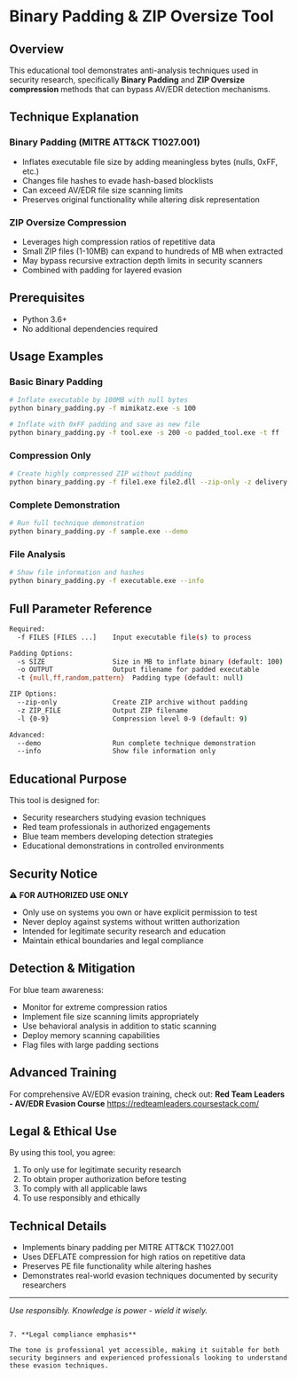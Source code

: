 # Binary Padding & ZIP Oversize Tool

## Overview

This educational tool demonstrates anti-analysis techniques used in security research, specifically **Binary Padding** and **ZIP Oversize compression** methods that can bypass AV/EDR detection mechanisms.

## Technique Explanation

### Binary Padding (MITRE ATT&CK T1027.001)
- Inflates executable file size by adding meaningless bytes (nulls, 0xFF, etc.)
- Changes file hashes to evade hash-based blocklists
- Can exceed AV/EDR file size scanning limits
- Preserves original functionality while altering disk representation

### ZIP Oversize Compression
- Leverages high compression ratios of repetitive data
- Small ZIP files (1-10MB) can expand to hundreds of MB when extracted
- May bypass recursive extraction depth limits in security scanners
- Combined with padding for layered evasion

## Prerequisites

- Python 3.6+
- No additional dependencies required

## Usage Examples

### Basic Binary Padding
```bash
# Inflate executable by 100MB with null bytes
python binary_padding.py -f mimikatz.exe -s 100

# Inflate with 0xFF padding and save as new file
python binary_padding.py -f tool.exe -s 200 -o padded_tool.exe -t ff
```

### Compression Only
```bash
# Create highly compressed ZIP without padding
python binary_padding.py -f file1.exe file2.dll --zip-only -z delivery.zip
```

### Complete Demonstration
```bash
# Run full technique demonstration
python binary_padding.py -f sample.exe --demo
```

### File Analysis
```bash
# Show file information and hashes
python binary_padding.py -f executable.exe --info
```

## Full Parameter Reference

```bash
Required:
  -f FILES [FILES ...]    Input executable file(s) to process

Padding Options:
  -s SIZE                 Size in MB to inflate binary (default: 100)
  -o OUTPUT               Output filename for padded executable
  -t {null,ff,random,pattern}  Padding type (default: null)

ZIP Options:
  --zip-only              Create ZIP archive without padding
  -z ZIP_FILE             Output ZIP filename
  -l {0-9}                Compression level 0-9 (default: 9)

Advanced:
  --demo                  Run complete technique demonstration
  --info                  Show file information only
```

## Educational Purpose

This tool is designed for:
- Security researchers studying evasion techniques
- Red team professionals in authorized engagements
- Blue team members developing detection strategies
- Educational demonstrations in controlled environments

## Security Notice

⚠️ **FOR AUTHORIZED USE ONLY**
- Only use on systems you own or have explicit permission to test
- Never deploy against systems without written authorization
- Intended for legitimate security research and education
- Maintain ethical boundaries and legal compliance

## Detection & Mitigation

For blue team awareness:
- Monitor for extreme compression ratios
- Implement file size scanning limits appropriately
- Use behavioral analysis in addition to static scanning
- Deploy memory scanning capabilities
- Flag files with large padding sections

## Advanced Training

For comprehensive AV/EDR evasion training, check out:
**Red Team Leaders - AV/EDR Evasion Course**
https://redteamleaders.coursestack.com/

## Legal & Ethical Use

By using this tool, you agree:
1. To only use for legitimate security research
2. To obtain proper authorization before testing
3. To comply with all applicable laws
4. To use responsibly and ethically

## Technical Details

- Implements binary padding per MITRE ATT&CK T1027.001
- Uses DEFLATE compression for high ratios on repetitive data
- Preserves PE file functionality while altering hashes
- Demonstrates real-world evasion techniques documented by security researchers

---

*Use responsibly. Knowledge is power - wield it wisely.*
```

7. **Legal compliance emphasis**

The tone is professional yet accessible, making it suitable for both security beginners and experienced professionals looking to understand these evasion techniques.
